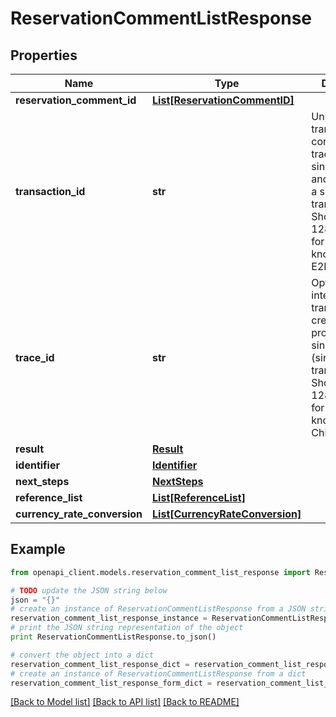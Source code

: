 # ReservationCommentListResponse


## Properties
Name | Type | Description | Notes
------------ | ------------- | ------------- | -------------
**reservation_comment_id** | [**List[ReservationCommentID]**](ReservationCommentID.md) |  | [optional] 
**transaction_id** | **str** | Unique transaction, correlation or tracking id for a single request and reply i.e. for a single transaction. Should be a 128 bit GUID format. Also know as E2ETrackingId. | [optional] 
**trace_id** | **str** | Optional ID for internal child transactions created for processing a single request (single transaction). Should be a 128 bit GUID format. Also known as ChildTrackingId. | [optional] 
**result** | [**Result**](Result.md) |  | [optional] 
**identifier** | [**Identifier**](Identifier.md) |  | [optional] 
**next_steps** | [**NextSteps**](NextSteps.md) |  | [optional] 
**reference_list** | [**List[ReferenceList]**](ReferenceList.md) |  | [optional] 
**currency_rate_conversion** | [**List[CurrencyRateConversion]**](CurrencyRateConversion.md) |  | [optional] 

## Example

```python
from openapi_client.models.reservation_comment_list_response import ReservationCommentListResponse

# TODO update the JSON string below
json = "{}"
# create an instance of ReservationCommentListResponse from a JSON string
reservation_comment_list_response_instance = ReservationCommentListResponse.from_json(json)
# print the JSON string representation of the object
print ReservationCommentListResponse.to_json()

# convert the object into a dict
reservation_comment_list_response_dict = reservation_comment_list_response_instance.to_dict()
# create an instance of ReservationCommentListResponse from a dict
reservation_comment_list_response_form_dict = reservation_comment_list_response.from_dict(reservation_comment_list_response_dict)
```
[[Back to Model list]](../README.md#documentation-for-models) [[Back to API list]](../README.md#documentation-for-api-endpoints) [[Back to README]](../README.md)


